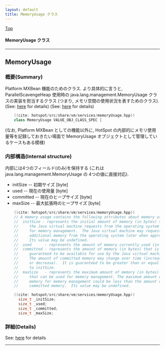 ```yaml
---
layout: default
title: MemoryUsage クラス 
---
```

[Top](../index.html)

#### MemoryUsage クラス 



---
## <a name="nogA-ocIhF" id="nogA-ocIhF">MemoryUsage</a>

### 概要(Summary)
Platform MXBean 機能のためのクラス.
より具体的に言うと, ParallelScavengeHeap 使用時の java.lang.management.MemoryUsage クラスの実装を担当するクラス
(つまり, メモリ空間の使用状況を表すためのクラス).
(See: [here](no2114twV.html) for details)
(See: [here](no211477i.html) for details)


```cpp
    ((cite: hotspot/src/share/vm/services/memoryUsage.hpp))
    class MemoryUsage VALUE_OBJ_CLASS_SPEC {
```

(なお, Platform MXBean としての機能以外に,
 HotSpot の内部的にメモリ使用量等を記録しておきたい場面で
 MemoryUsage オブジェクトとして管理しているケースもある模様)

### 内部構造(Internal structure)
内部には4つのフィールド(のみ)を保持する
(これは java.lang.management.MemoryUsage の 4つの値に直接対応).

  * initSize  -- 初期サイズ [byte]
  * used      -- 現在の使用量 [byte]
  * committed -- 現在のヒープサイズ [byte]
  * maxSize   -- 最大拡張時のヒープサイズ [byte]

```cpp
    ((cite: hotspot/src/share/vm/services/memoryUsage.hpp))
    // A memory usage contains the following attributes about memory usage:
    //  initSize - represents the initial amount of memory (in bytes) that
    //     the Java virtual machine requests from the operating system
    //     for memory management.  The Java virtual machine may request
    //     additional memory from the operating system later when appropriate.
    //     Its value may be undefined.
    //  used      - represents the amount of memory currently used (in bytes).
    //  committed - represents the amount of memory (in bytes) that is
    //     guaranteed to be available for use by the Java virtual machine.
    //     The amount of committed memory may change over time (increase
    //     or decrease).  It is guaranteed to be greater than or equal
    //     to initSize.
    //  maxSize   - represents the maximum amount of memory (in bytes)
    //     that can be used for memory management. The maximum amount of
    //     memory for memory management could be less than the amount of
    //     committed memory.  Its value may be undefined.
```


```cpp
    ((cite: hotspot/src/share/vm/services/memoryUsage.hpp))
      size_t _initSize;
      size_t _used;
      size_t _committed;
      size_t _maxSize;
```




### 詳細(Details)
See: [here](../doxygen/classMemoryUsage.html) for details

---

